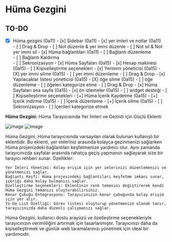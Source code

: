 # Hüma Gezgini

## TO-DO
- [x] Hüma gezgini (0a11)
        - [x] Sidebar (0a11)
          - [x] yer imleri ve notlar (0a11)  
              - [ ] Drag & Drop
              - [ ] Not düzenle & yer immi düzenle
              - [ ] Not sil & Not yer immi sil 
          - [x] Hüma bağlantıları  (0a11)
              - [ ] Bağlantı düzenleme   
              - [ ] Bağlantı Kaldırma  
          - [ ] Sekronizasyon 
        - [x] Hüma Sayfaları (0a15)
          - [x] Hesap makinesi (0a15)
              - [ ] Kişiselleştirme seçenekleri
          - [x] Yerimmi yöneticisi (0a15)
              - [X] yer immi silme (0a15)
              - [ ] yer immi düzenleme
              - [ ] Drag & Drop
          - [x] Yapılacaklar listesi yöneticisi (0a15)
              - [X] öğe silme (0a15)
              - [ ] öğe düzenleme
              - [ ] öğeleri kategorize etme
              - [ ] Drag & Drop
          - [x] Hüma Sayfaları ana sayfa (0a15)
              - [x] ön izlemeler (0a15)
              - [ ] widget desteği
              - [ ] Kişiselleştirme seçenekleri
        - [+] Hüma İçerik Kaydetme (0a15)
          - [+] İçerik indirme (0a15)
          - [ ] İçerik düzenleme
          - [+] İçerik silme (0a15)
          - [ ] Sekronizasyon 
          - [ ] İçerileri kategorize etmek  




**Hüma Gezgini:** Hüma Tarayıcısında Yer İmleri ve Gezinti için Güçlü Eklenti

![image](https://github.com/VastSea0/HumaPages/assets/144556903/1d082d51-7242-429a-97ba-6262c8808154)
![image](https://github.com/VastSea0/HumaPages/assets/144556903/ce28e9ed-b96c-4a1b-93cb-d20b397a395e)

Hüma Gezgini, Hüma tarayıcısında varsayılan olarak bulunan kullanışlı bir eklentidir. Bu eklenti, yer imleriniz arasında kolayca gezinmenizi sağlarken Hüma projenizdeki bağlantıları keşfetmenize yardımcı olur. Aynı zamanda tarayıcınızda sayfalar arasında rahatça geçiş yapmanızı sağlayarak size bir tarayıcı rehberi sunar.
Özellikler:

    Yer İmleri Yönetimi: Kolay erişim için yer imlerinizi düzenlemenizi ve yönetmenizi sağlar.
    Bağlantı Keşfi: Hüma projesindeki bağlantıları keşfetme imkanı sunar, içeriği daha kolay bulmanızı sağlar.
    Özelleştirme Seçenekleri: Eklentinin renk temasını değiştirerek kendi Hüma Gezgini temanızı oluşturabilirsiniz.
    Kenar Çubuğu Entegrasyonu: Tarayıcınızın kenar çubuğunda kolay erişim için yer alır.
    To-Do List Özelliği: Görev listesi oluşturup yönetmenize olanak tanır, tarayıcınızda daha düzenli çalışmanızı sağlar.

Hüma Gezgini, kullanıcı dostu arayüzü ve özelleştirme seçenekleriyle tarayıcınızın verimliliğini artırmak için tasarlanmıştır. Tarayıcınızı daha da kişiselleştirmek ve günlük web taramalarınızı yönetmek için ideal bir yardımcıdır.
